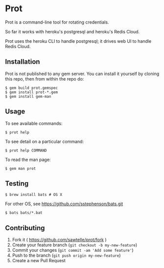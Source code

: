 # Prot

Prot is a command-line tool for rotating credentials.

So far it works with heroku's postgresql and heroku's Redis Cloud.

Prot uses the heroku CLI to handle postgresql; it drives web UI
to handle Redis Cloud.

## Installation

Prot is not published to any gem server. You can install it yourself
by cloning this repo, then from within the repo do:

    $ gem build prot.gemspec
    $ gem install prot-*.gem
    $ gem install gem-man

## Usage

To see available commands:

    $ prot help

To see detail on a particular command:

    $ prot help COMMAND

To read the man page:

    $ gem man prot

## Testing

    $ brew install bats # OS X

For other OS, see https://github.com/sstephenson/bats.git

    $ bats bats/*.bat

## Contributing

1. Fork it ( https://github.com/sawtelle/prot/fork )
2. Create your feature branch (`git checkout -b my-new-feature`)
3. Commit your changes (`git commit -am 'Add some feature'`)
4. Push to the branch (`git push origin my-new-feature`)
5. Create a new Pull Request

